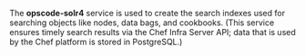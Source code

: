 The **opscode-solr4** service is used to create the search indexes used
for searching objects like nodes, data bags, and cookbooks. (This
service ensures timely search results via the Chef Infra Server API;
data that is used by the Chef platform is stored in PostgreSQL.)